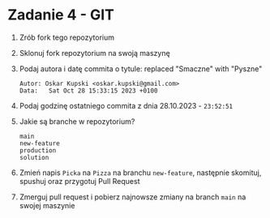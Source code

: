 # Zadanie 4 - GIT

1. Zrób fork tego repozytorium

2. Sklonuj fork repozytorium na swoją maszynę

3. Podaj autora i datę commita o tytule: replaced "Smaczne" with "Pyszne"
    ```
    Autor: Oskar Kupski <oskar.kupski@gmail.com>
    Data:   Sat Oct 28 15:33:15 2023 +0100
    ```

4. Podaj godzinę ostatniego commita z dnia 28.10.2023 - `23:52:51`

5. Jakie są branche w repozytorium?
    ```
    main
    new-feature
    production
    solution
    ```

6. Zmień napis `Picka` na `Pizza` na branchu `new-feature`, następnie skomituj, spushuj oraz przygotuj Pull Request

7. Zmerguj pull request i pobierz najnowsze zmiany na branch `main` na swojej maszynie
